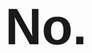 <!DOCTYPE html PUBLIC "-//W3C//DTD XHTML 1.0 Transitional//EN"
"http://www.w3.org/TR/xhtml1/DTD/xhtml1-transitional.dtd">

<html xmlns="http://www.w3.org/1999/xhtml" xml:lang="en" lang="en">

   <head>
      <meta http-equiv="Content-type" content="text/html;charset=UTF-8" />
      <title>Is my computer on fire?</title>
   </head>

   <body>
      <div style="font-size: 76pt; font-family: sans-serif; font-weight: bold; position: fixed; top: 45%; width: 100%; text-align: center;" title="Probably not...">No.</div>
   </body>

</html>
